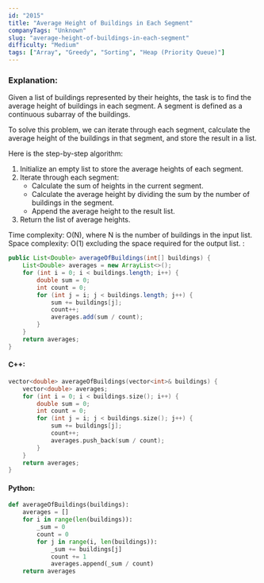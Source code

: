 ```yaml
---
id: "2015"
title: "Average Height of Buildings in Each Segment"
companyTags: "Unknown"
slug: "average-height-of-buildings-in-each-segment"
difficulty: "Medium"
tags: ["Array", "Greedy", "Sorting", "Heap (Priority Queue)"]
---
```


### Explanation:

Given a list of buildings represented by their heights, the task is to find the average height of buildings in each segment. A segment is defined as a continuous subarray of the buildings.

To solve this problem, we can iterate through each segment, calculate the average height of the buildings in that segment, and store the result in a list.

Here is the step-by-step algorithm:
1. Initialize an empty list to store the average heights of each segment.
2. Iterate through each segment:
    - Calculate the sum of heights in the current segment.
    - Calculate the average height by dividing the sum by the number of buildings in the segment.
    - Append the average height to the result list.
3. Return the list of average heights.

Time complexity: O(N), where N is the number of buildings in the input list.
Space complexity: O(1) excluding the space required for the output list.
:
```java
public List<Double> averageOfBuildings(int[] buildings) {
    List<Double> averages = new ArrayList<>();
    for (int i = 0; i < buildings.length; i++) {
        double sum = 0;
        int count = 0;
        for (int j = i; j < buildings.length; j++) {
            sum += buildings[j];
            count++;
            averages.add(sum / count);
        }
    }
    return averages;
}
```

#### C++:
```cpp
vector<double> averageOfBuildings(vector<int>& buildings) {
    vector<double> averages;
    for (int i = 0; i < buildings.size(); i++) {
        double sum = 0;
        int count = 0;
        for (int j = i; j < buildings.size(); j++) {
            sum += buildings[j];
            count++;
            averages.push_back(sum / count);
        }
    }
    return averages;
}
```

#### Python:
```python
def averageOfBuildings(buildings):
    averages = []
    for i in range(len(buildings)):
        _sum = 0
        count = 0
        for j in range(i, len(buildings)):
            _sum += buildings[j]
            count += 1
            averages.append(_sum / count)
    return averages
```